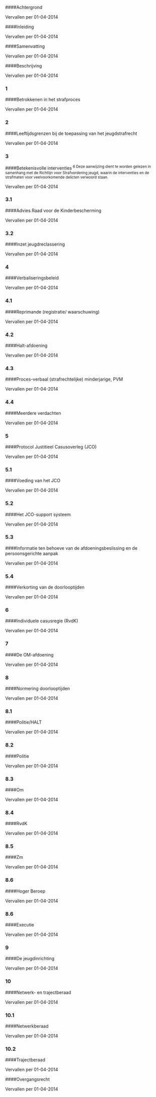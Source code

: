 <meta http-equiv='Content-Type' content='text/html; charset=utf-8' />


####Achtergrond

Vervallen per 01-04-2014 

####Inleiding

Vervallen per 01-04-2014 

####Samenvatting

Vervallen per 01-04-2014 

####Beschrijving

Vervallen per 01-04-2014 

### 1  

####Betrokkenen in het strafproces

Vervallen per 01-04-2014 

### 2  

####Leeftijdsgrenzen bij de toepassing van het jeugdstrafrecht

Vervallen per 01-04-2014 

### 3  

####Betekenisvolle interventies<sup> 6  Deze aanwijzing dient te worden gelezen in samenhang met de Richtlijn voor Strafvordering jeugd, waarin de interventies en de strafmaten voor veelvoorkomende delicten verwoord staan.  </sup> 

Vervallen per 01-04-2014 

### 3.1  

####Advies Raad voor de Kinderbescherming

Vervallen per 01-04-2014 

### 3.2  

####Inzet jeugdreclassering

Vervallen per 01-04-2014 

### 4  

####Verbaliseringsbeleid

Vervallen per 01-04-2014 

### 4.1  

####Reprimande (registratie/ waarschuwing)

Vervallen per 01-04-2014 

### 4.2  

####Halt-afdoening

Vervallen per 01-04-2014 

### 4.3  

####Proces-verbaal (strafrechtelijke) minderjarige, PVM

Vervallen per 01-04-2014 

### 4.4  

####Meerdere verdachten

Vervallen per 01-04-2014 

### 5  

####Protocol Justitieel Casusoverleg (JCO)

Vervallen per 01-04-2014 

### 5.1  

####Voeding van het JCO

Vervallen per 01-04-2014 

### 5.2  

####Het JCO-support systeem

Vervallen per 01-04-2014 

### 5.3  

####Informatie ten behoeve van de afdoeningsbeslissing en de persoonsgerichte aanpak

Vervallen per 01-04-2014 

### 5.4  

####Verkorting van de doorlooptijden

Vervallen per 01-04-2014 

### 6  

####Individuele casusregie (RvdK)

Vervallen per 01-04-2014 

### 7  

####De OM-afdoening

Vervallen per 01-04-2014 

### 8  

####Normering doorlooptijden

Vervallen per 01-04-2014 

### 8.1  

####Politie/HALT

Vervallen per 01-04-2014 

### 8.2  

####Politie

Vervallen per 01-04-2014 

### 8.3  

####Om

Vervallen per 01-04-2014 

### 8.4  

####RvdK

Vervallen per 01-04-2014 

### 8.5  

####Zm

Vervallen per 01-04-2014 

### 8.6  

####Hoger Beroep

Vervallen per 01-04-2014 

### 8.6  

####Executie

Vervallen per 01-04-2014 

### 9  

####De jeugdinrichting

Vervallen per 01-04-2014 

### 10  

####Netwerk- en trajectberaad

Vervallen per 01-04-2014 

### 10.1  

####Netwerkberaad

Vervallen per 01-04-2014 

### 10.2  

####Trajectberaad

Vervallen per 01-04-2014 

####Overgangsrecht

Vervallen per 01-04-2014 

